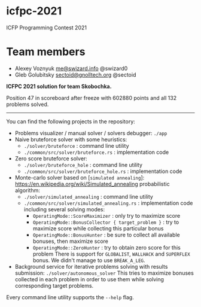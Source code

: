 # icfpc-2021
ICFP Programming Contest 2021

# Team members
* Alexey Voznyuk <me@swizard.info> @swizard0
* Gleb Golubitsky <sectoid@gnolltech.org> @sectoid

**ICFPC 2021 solution for team Skobochka.**

Position 47 in scoreboard after freeze with 602880 points and all 132 problems solved.

---

You can find the following projects in the repository:

- Problems visualizer / manual solver / solvers debugger: `./app`
- Naive bruteforce solver with some heuristics:
  - `./solver/bruteforce` : command line utility
  - `./common/src/solver/bruteforce.rs` : implementation code
- Zero score bruteforce solver:
  - `./solver/bruteforce_hole` : command line utility
  - `./common/src/solver/bruteforce_hole.rs` : implementation code
- Monte-carlo solver based on [`simulated annealing`]: https://en.wikipedia.org/wiki/Simulated_annealing probabilistic algorithm:
  - `./solver/simulated_annealing` : command line utility
  - `./common/src/solver/simulated_annealing.rs` : implementation code including several solving modes:
    - `OperatingMode::ScoreMaximizer` : only try to maximize score
    - `OperatingMode::BonusCollector { target_problem }` : try to maximize score while collecting this particular bonus
    - `OperatingMode::BonusHunter` : be sure to collect all available bonuses, then maximize score
    - `OperatingMode::ZeroHunter` : try to obtain zero score for this problem
    There is support for `GLOBALIST`, `WALLHACK` and `SUPERFLEX` bonus. We didn't manage to use `BREAK_A_LEG`.
- Background service for iterative problems solving with results submission: `./solver/autonomous_solver`
  This tries to maximize bonuses collected in each problem in order to use them while solving corresponding target problems.

Every command line utility supports the `--help` flag.
